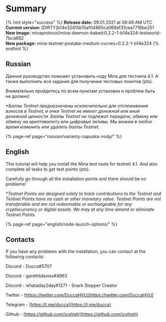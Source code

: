 # Summary

{% hint style="success" %}
**Release date:** 09.01.2021 at 06:49 AM UTC  
**Current version:** \[DIRTY\]b14e32415b15af04865ca069af31cea7716be251  
**New image:** minaprotocol/mina-daemon-baked:0.2.2-1-b14e324-testworld-7bca682  
**New package:** mina-testnet-postake-medium-curves=0.2.2-1-b14e324
{% endhint %}

## Russian

Данное руководство поможет установить ноду Mina для тестнета 4.1. А также выполнить все задания для получение тестовых поинтов \(pts\).

Внимательно пройдитесь по всем пунктам установки и проблем быть не должно! 

_\*Баллы Testnet предназначены исключительно для отслеживания взносов в Testnet, и очки Testnet не имеют денежной или иной денежной ценности. Баллы Testnet не подлежат передаче, обмену или обмену на криптовалюту или цифровые активы. Мы можем в любое время изменить или удалить баллы Testnet._

{% page-ref page="russian/varianty-zapuska-nody/" %}

## English

This tutorial will help you install the Mina test node for testnet 4.1. And also complete all tasks to get test points \(pts\). 

Carefully go through all the installation points and there should be no problems!

\*_Testnet Points are designed solely to track contributions to the Testnet and Testnet Points have no cash or other monetary value. Testnet Points are not transferable and are not redeemable or exchangeable for any cryptocurrency or digital assets. We may at any time amend or eliminate Testnet Points_

{% page-ref page="english/node-launch-options/" %}

## Contacts

If you have any problems with the installation, you can contact at the following contacts:

Discord - Ducca\#5707

Discord - garethtdavies\#4963

Discord - whataday2day\#1271 - Snark Stopper Creator

Twitter - [https://twitter.com/DuccaHVU](https://twitter.com/DuccaHVU)

Telegram - [https://t.me/ducca](https://t.me/ducca)

Github - [https://github.com/icohigh](https://github.com/icohigh)

